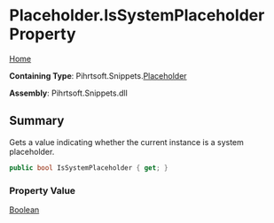 # Placeholder\.IsSystemPlaceholder Property

[Home](../../../../README.md)

**Containing Type**: Pihrtsoft\.Snippets\.[Placeholder](../README.md)

**Assembly**: Pihrtsoft\.Snippets\.dll

## Summary

Gets a value indicating whether the current instance is a system placeholder\.

```csharp
public bool IsSystemPlaceholder { get; }
```

### Property Value

[Boolean](https://docs.microsoft.com/en-us/dotnet/api/system.boolean)

